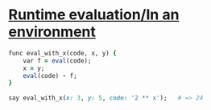 [1]: http://rosettacode.org/wiki/Runtime_evaluation/In_an_environment

# [Runtime evaluation/In an environment][1]

```ruby
func eval_with_x(code, x, y) {
    var f = eval(code);
    x = y;
    eval(code) - f;
}
 
say eval_with_x(x: 3, y: 5, code: '2 ** x');   # => 24
```